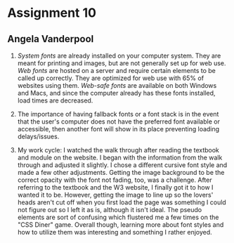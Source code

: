 # Assignment 10
## Angela Vanderpool

1. *System fonts* are already installed on your computer system. They are meant for printing and images, but are not generally set up for web use. *Web fonts* are hosted on a server and require certain elements to be called up correctly. They are optimized for web use with 65% of websites using them. *Web-safe fonts* are available on both Windows and Macs, and since the computer already has these fonts installed, load times are decreased.

2. The importance of having fallback fonts or a font stack is in the event that the user's computer does not have the preferred font available or accessible, then another font will show in its place preventing loading delays/issues.

3. My work cycle: I watched the walk through after reading the textbook and module on the website. I began with the information from the walk through and adjusted it slightly. I chose a different cursive font style and made a few other adjustments. Getting the image background to be the correct opacity with the font not fading, too, was a challenge. After referring to the textbook and the W3 website, I finally got it to how I wanted it to be. However, getting the image to line up so the lovers' heads aren't cut off when you first load the page was something I could not figure out so I left it as is, although it isn't ideal. The pseudo elements are sort of confusing which flustered me a few times on the "CSS Diner" game. Overall though, learning more about font styles and how to utilize them was interesting and something I rather enjoyed. 
